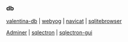 ### db

[valentina-db](https://www.valentina-db.com/en/) | [webyog](https://www.webyog.com/ "Tools to Manage and Monitor MySQL Servers") | [navicat](https://www.navicat.com/en/) | [sqlitebrowser](http://sqlitebrowser.org/ "DB Browser for SQLite")

[Adminer](https://www.adminer.org/en/ "Database management in a single PHP file") | [sqlectron](https://sqlectron.github.io/ "A simple and lightweight SQL client desktop/terminal with cross database and platform support.") | [sqlectron-gui](https://github.com/sqlectron/sqlectron-gui/releases "A desktop application with a simple interface.")
